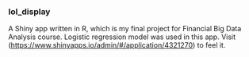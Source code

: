 ### lol_display

A Shiny app written in R, which is my final project for Financial Big Data Analysis course.
Logistic regression model was used in this app.
Visit (https://www.shinyapps.io/admin/#/application/4321270) to feel it.

